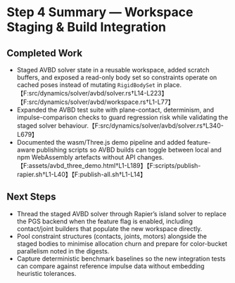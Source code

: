 # Step 4 Summary — Workspace Staging & Build Integration

## Completed Work
- Staged AVBD solver state in a reusable workspace, added scratch buffers, and exposed a read-only body set so constraints operate on cached poses instead of mutating `RigidBodySet` in place.【F:src/dynamics/solver/avbd/solver.rs†L14-L223】【F:src/dynamics/solver/avbd/workspace.rs†L1-L77】
- Expanded the AVBD test suite with plane-contact, determinism, and impulse-comparison checks to guard regression risk while validating the staged solver behaviour.【F:src/dynamics/solver/avbd/solver.rs†L340-L679】
- Documented the wasm/Three.js demo pipeline and added feature-aware publishing scripts so AVBD builds can toggle between local and npm WebAssembly artefacts without API changes.【F:assets/avbd_three_demo.html†L1-L189】【F:scripts/publish-rapier.sh†L1-L40】【F:publish-all.sh†L1-L14】

## Next Steps
- Thread the staged AVBD solver through Rapier’s island solver to replace the PGS backend when the feature flag is enabled, including contact/joint builders that populate the new workspace directly.
- Pool constraint structures (contacts, joints, motors) alongside the staged bodies to minimise allocation churn and prepare for color-bucket parallelism noted in the digests.
- Capture deterministic benchmark baselines so the new integration tests can compare against reference impulse data without embedding heuristic tolerances.
